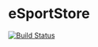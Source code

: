 # eSportStore
[![Build Status](https://dev.azure.com/manishpatel1106/Azure%20DevOps%20Certification/_apis/build/status/manishpatel1106.eSportStore?branchName=main)](https://dev.azure.com/manishpatel1106/Azure%20DevOps%20Certification/_build/latest?definitionId=3&branchName=main)
